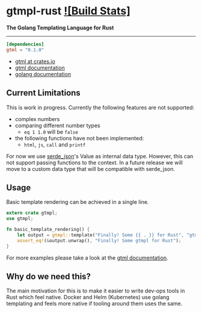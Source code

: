 # gtmpl-rust [![Build Stats]][travis]
[Build Status]: https://travis-ci.org/fiji-flo/gtmpl-rust.svg?branch=master
[travis]: https://travis-ci.org/fiji-flo/gtmpl-rust

**The Golang Templating Language for Rust**

---

```toml
[dependencies]
gtml = "0.1.0"
```

* [gtml at crates.io](https://crates.io/crate/gtmpl)
* [gtml documentation](https://docs.rs/crate/gtmpl)
* [golang documentation](https://golang.org/pkg/text/template/)

## Current Limitations

This is work in progress. Currently the following features are not supported:

* complex numbers
* comparing different number types
  * `eq 1 1.0` will be `false`
* the following functions have not been implemented:
  * `html`, `js`, `call` and `printf`

For now we use [serde_json](https://github.com/serde-rs/json)'s Value as internal
data type. However, this can not support passing functions to the context. In a
future release we will move to a custom data type that will be compatible with
serde_json.

## Usage

Basic template rendering can be achieved in a single line.

```rust
extern crate gtmpl;
use gtmpl;

fn basic_template_rendering() {
    let output = gtmpl::template("Finally! Some {{ . }} for Rust", "gtmpl");
    assert_eq!(&output.unwrap(), "Finally! Some gtmpl for Rust");
}
```

For more examples please take a look at the
[gtml documentation](https://docs.rs/crate/gtmpl).

## Why do we need this?

The main motivation for this is to make it easier to write dev-ops tools in Rust
which feel native. Docker and Helm (Kubernetes) use golang templating and feels
more native if tooling around them uses the same.
